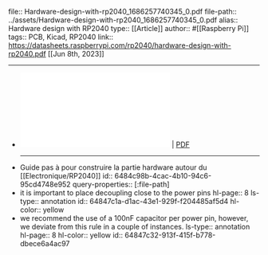 file:: Hardware-design-with-rp2040_1686257740345_0.pdf
file-path:: ../assets/Hardware-design-with-rp2040_1686257740345_0.pdf
alias:: Hardware design with RP2040
type:: [[Article]]
author:: #[[Raspberry Pi]]
tags:: PCB, Kicad, RP2040
link:: https://datasheets.raspberrypi.com/rp2040/hardware-design-with-rp2040.pdf
[[Jun 8th, 2023]]
***

- ![Viewer](../assets/Hardware-design-with-rp2040_1686257740345_0.pdf) | [PDF](../assets/Hardware-design-with-rp2040_1686257740345_0.pdf)
  ***
- Guide pas à pour construire la partie hardware autour du [[Electronique/RP2040]]
  id:: 6484c98b-4cac-4b10-94c6-95cd4748e952
  query-properties:: [:file-path]
- it is important to place decoupling close to the power pins
  hl-page:: 8
  ls-type:: annotation
  id:: 64847c1a-d1ac-43e1-929f-f204485af5d4
  hl-color:: yellow
- we recommend the use of a 100nF capacitor per power pin, however, we deviate from this rule in a couple of instances.
  ls-type:: annotation
  hl-page:: 8
  hl-color:: yellow
  id:: 64847c32-913f-415f-b778-dbece6a4ac97